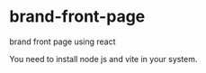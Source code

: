 # brand-front-page
brand front page using react

You need to install node js and vite in your system.

